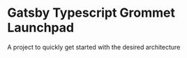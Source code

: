 # Gatsby Typescript Grommet Launchpad

A project to quickly get started with the desired architecture
